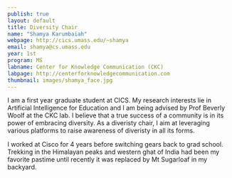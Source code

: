 ```yaml
---
publish: true
layout: default
title: Diversity Chair
name: "Shamya Karumbaiah"
webpage: http://cics.umass.edu/~shamya
email: shamya@cs.umass.edu
year: 1st
program: MS
labname: Center for Knowledge Communication (CKC)
labpage: http://centerforknowledgecommunication.com
thumbnail: images/shamya_face.jpg
---
```

I am a first year graduate student at CICS. My research interests lie in Artificial Intelligence for Education and I am being advised by Prof Beverly Woolf at the CKC lab. I believe that a true success of a community is in its power of embracing diversity. As a diveristy chair, I aim at leveraging various platforms to raise awareness of diveristy in all its forms.

I worked at Cisco for 4 years before switching gears back to grad school. Trekking in the Himalayan peaks and western ghat of India had been my favorite pastime until recently it was replaced by Mt Sugarloaf in my backyard. 
